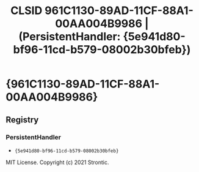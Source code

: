 ﻿---
title: "CLSID 961C1130-89AD-11CF-88A1-00AA004B9986 | (PersistentHandler: {5e941d80-bf96-11cd-b579-08002b30bfeb})"
excerpt: What is COM-Object CLSID 961C1130-89AD-11CF-88A1-00AA004B9986?
---

# {961C1130-89AD-11CF-88A1-00AA004B9986}


## Registry


### PersistentHandler

* `{5e941d80-bf96-11cd-b579-08002b30bfeb}`

MIT License. Copyright (c) 2021 Strontic.


